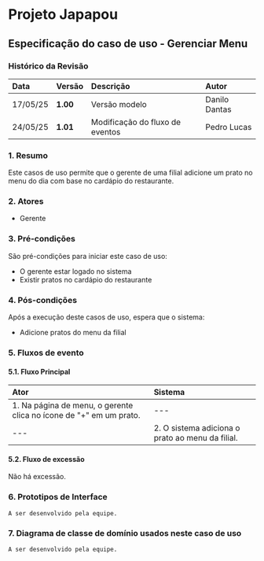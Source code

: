 # Projeto Japapou

## Especificação do caso de uso - Gerenciar Menu

### Histórico da Revisão

| Data       | Versão   | Descrição     | Autor           |
| :--------- | :------- | :------------ | :-------------- |
| 17/05/25 | **1.00** | Versão modelo | Danilo Dantas |
| 24/05/25 | **1.01** | Modificação do fluxo de eventos | Pedro Lucas |

### 1. Resumo

Este casos de uso permite que o gerente de uma filial adicione um prato no menu do dia com base no cardápio do restaurante.

### 2. Atores

-   Gerente

### 3. Pré-condições

São pré-condições para iniciar este caso de uso:

-   O gerente estar logado no sistema
-   Existir pratos no cardápio do restaurante

### 4. Pós-condições

Após a execução deste casos de uso, espera que o sistema:

-   Adicione pratos do menu da filial

### 5. Fluxos de evento

#### 5.1. Fluxo Principal
| Ator | Sistema |
|:-------|:------- |
| 1. Na página de menu, o gerente clica no ícone de "+" em um prato. | --- |
| --- | 2. O sistema adiciona o prato ao menu da filial. |

#### 5.2. Fluxo de excessão 
Não há excessão.

### 6. Prototipos de Interface

`A ser desenvolvido pela equipe.`

### 7. Diagrama de classe de domínio usados neste caso de uso

`A ser desenvolvido pela equipe.`
